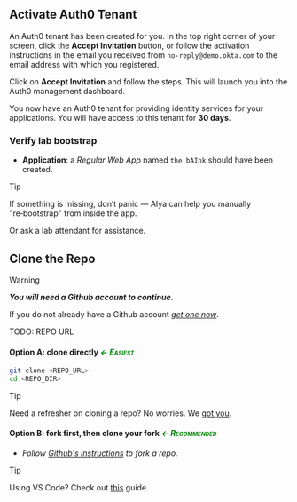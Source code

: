 ## Activate Auth0 Tenant

An Auth0 tenant has been created for you. In the top right corner of your screen, click the **Accept Invitation** button, or follow the activation instructions in the email you received from `no-reply@demo.okta.com` to the email address with which you registered.

Click on **Accept Invitation** and follow the steps. This will launch you into the Auth0 management dashboard.

You now have an Auth0 tenant for providing identity services for your applications. You will have access to this tenant for **30 days**.

### Verify lab bootstrap

* **Application**: a *Regular Web App* named `the bAInk` should have been created.
<!-- * **MFA (SMS)**: the tenant is configured to use `https://sms.atko.rocks` for the SMS gateway. -->

> [!TIP]
> If something is missing, don’t panic — AIya can help you manually "re‑bootstrap" from inside the app.
>
> Or ask a lab attendant for assistance.

## Clone the Repo

> [!WARNING]
> _**You will need a Github account to continue.**_
>
> If you do not already have a Github account [_get one now_](https://github.com/signup?ref_cta=Sign+up&ref_loc=header+logged+out&ref_page=%2F&source=header-home).

TODO: REPO URL
#### Option A: clone directly _<span style='color: green; font-variant: small-caps'>← Easiest</span>_
```bash
git clone <REPO_URL>
cd <REPO_DIR>
```
> [!TIP]
> Need a refresher on cloning a repo? No worries. We [got you](https://docs.github.com/en/repositories/creating-and-managing-repositories/cloning-a-repository).

#### Option B: fork first, then clone your fork _<span style='color: green; font-variant: small-caps'>← Recommended</span>_

- _Follow [Github's instructions](https://docs.github.com/en/pull-requests/collaborating-with-pull-requests/working-with-forks/fork-a-repo) to fork a repo._

> [!TIP]
> Using VS Code? Check out [this](https://learn.microsoft.com/en-us/azure/developer/javascript/how-to/with-visual-studio-code/clone-github-repository?tabs=activity-bar) guide.